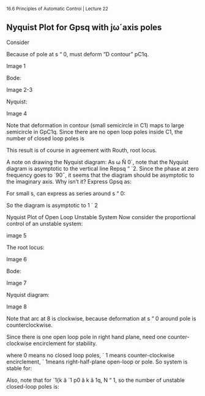 <sup>16.6 Principles of Automatic Control | Lecture 22</sup>

## Nyquist Plot for Gpsq with jω´axis poles
Consider

Because of pole at s “ 0, must deform “D contour” pC1q.

Image 1

Bode:

Image 2-3

Nyquist:

 Image 4

 Note that deformation in contour (small semicircle in C1) maps to large semicircle in GpC1q.
Since there are no open loop poles inside C1, the number of closed loop poles is

This result is of course in agreement with Routh, root locus.

A note on drawing the Nyquist diagram:
As ω Ñ 0`, note that the Nyquist diagram is asymptotic to the vertical line Repsq “
´2. Since the phase at zero frequency goes to ´90˝, it seems that the diagram should be
asymptotic to the imaginary axis. Why isn’t it?
Express Gpsq as:

For small s, can express as series around s “ 0:

So the diagram is asymptotic to 1 ´ 2

Nyquist Plot of Open Loop Unstable System
Now consider the proportional control of an unstable system:

image 5

The root locus:

Image 6

Bode:

 Image 7

 Nyquist diagram:

Image 8

Note that arc at 8 is clockwise, because deformation at s “ 0 around pole is counterclockwise.

Since there is one open loop pole in right hand plane, need one counter-clockwise encirclement
for stability.

where 0 means no closed loop poles,
´ 1 means counter-clockwise encirclement,
` 1means right-half-plane open-loop or pole.
So system is stable for:

Also, note that for ´1{k ă ´1 p0 ă k ă 1q, N “ 1, so the number of unstable closed-loop
poles is:
